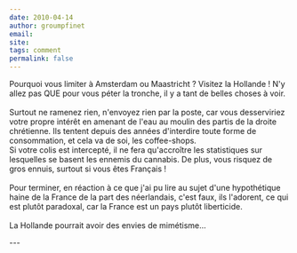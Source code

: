 ```yaml
---
date: 2010-04-14
author: groumpfinet
email: 
site: 
tags: comment
permalink: false
---
```


<p>Pourquoi vous limiter à Amsterdam ou Maastricht ? Visitez la Hollande ! N'y allez pas QUE pour vous péter la tronche, il y a tant de belles choses à voir.<br />
<br />
Surtout ne ramenez rien, n'envoyez rien par la poste, car vous desserviriez votre propre intérêt en amenant de l'eau au moulin des partis de la droite chrétienne. Ils tentent depuis des années d'interdire toute forme de consommation, et cela va de soi, les coffee-shops.<br />
Si votre colis est intercepté, il ne fera qu'accroître les statistiques sur lesquelles se basent les ennemis du cannabis. De plus, vous risquez de gros ennuis, surtout si vous êtes Français !<br />
<br />
Pour terminer, en réaction à ce que j'ai pu lire au sujet d'une hypothétique haine de la France de la part des néerlandais, c'est faux, ils l'adorent, ce qui est plutôt paradoxal, car la France est un pays plutôt liberticide.<br />
<br />
La Hollande pourrait avoir des envies de mimétisme...</p>
---